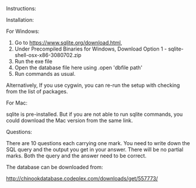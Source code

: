 
Instructions:

Installation:

For Windows: 
	
1. Go to  https://www.sqlite.org/download.html, 
2. Under Precompiled Binaries for Windows, Download Option 1 - sqlite-shell-osx-x86-3080702.zip
3. Run the exe file
4. Open the database file here using .open 'dbfile path'
5. Run commands as usual.

Alternatively, If you use cygwin, you can re-run the setup with checking from the list of packages.

For Mac:

sqlite is pre-installed. But if you are not able to run sqlite commands, you could download the Mac version from the same link.

Questions:

There are 10 questions each carrying one mark. You need to write down the SQL query and the output you get in your answer.
There will be no partial marks. Both the query and the answer need to be correct.

The database can be downloaded from:

http://chinookdatabase.codeplex.com/downloads/get/557773/